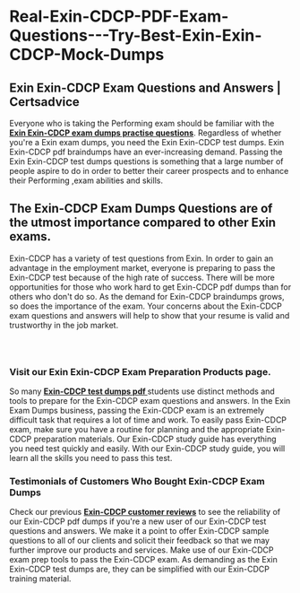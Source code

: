 # Real-Exin-CDCP-PDF-Exam-Questions---Try-Best-Exin-Exin-CDCP-Mock-Dumps
<h2><strong>Exin Exin-CDCP Exam Questions and Answers | Certsadvice</strong></h2> <p>Everyone who is taking the Performing exam should be familiar with the <a href="http://www.certsadvice.com/exin/exin-cdcp-practice-questions"><strong>Exin Exin-CDCP exam dumps practise questions</strong></a>. Regardless of whether you&#39;re a Exin exam dumps, you need the Exin Exin-CDCP test dumps. Exin Exin-CDCP pdf braindumps have an ever-increasing demand. Passing the Exin Exin-CDCP test dumps questions is something that a large number of people aspire to do in order to better their career prospects and to enhance their Performing ,exam abilities and skills.</p> <h2><strong>The Exin-CDCP Exam Dumps Questions are of the utmost importance compared to other Exin exams.</strong></h2> <p>Exin-CDCP has a variety of test questions from Exin. In order to gain an advantage in the employment market, everyone is preparing to pass the Exin-CDCP test because of the high rate of success. There will be more opportunities for those who work hard to get Exin-CDCP pdf dumps than for others who don&#39;t do so. As the demand for Exin-CDCP braindumps grows, so does the importance of the exam. Your concerns about the Exin-CDCP exam questions and answers will help to show that your resume is valid and trustworthy in the job market.</p> <p><a href="http://www.certsadvice.com/exin/exin-cdcp-practice-questions" style="display: block; padding: 1em 0; text-align: center; "><img alt="" src="https://1.bp.blogspot.com/-RUOr8Wn-CRk/YUYAxC8kcHI/AAAAAAAAAnw/F7BbdI3tw8QDj5z8iX0vQAioQzKiUxduwCLcBGAsYHQ/s0/unnamed.jpg" /></a></p> <h3><strong>Visit our Exin Exin-CDCP Exam Preparation Products page.</strong></h3> <p>So many <a href="http://www.certsadvice.com/exin/exin-cdcp-practice-questions"><strong>Exin-CDCP test dumps pdf </strong></a>students use distinct methods and tools to prepare for the Exin-CDCP exam questions and answers. In the Exin Exam Dumps business, passing the Exin-CDCP exam is an extremely difficult task that requires a lot of time and work. To easily pass Exin-CDCP exam, make sure you have a routine for planning and the appropriate Exin-CDCP preparation materials. Our Exin-CDCP study guide has everything you need test quickly and easily. With our Exin-CDCP study guide, you will learn all the skills you need to pass this test.</p> <h3><strong>Testimonials of Customers Who Bought Exin-CDCP Exam Dumps</strong></h3> <p>Check our previous <a href="http://www.certsadvice.com/exin/exin-cdcp-practice-questions"><strong>Exin-CDCP customer reviews</strong></a> to see the reliability of our Exin-CDCP pdf dumps if you&#39;re a new user of our Exin-CDCP test questions and answers. We make it a point to offer Exin-CDCP sample questions to all of our clients and solicit their feedback so that we may further improve our products and services. Make use of our Exin-CDCP exam prep tools to pass the Exin-CDCP exam. As demanding as the Exin Exin-CDCP test dumps are, they can be simplified with our Exin-CDCP training material.</p>
